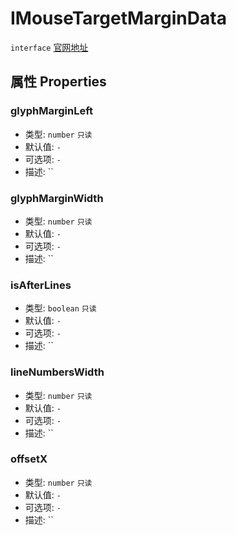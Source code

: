 # IMouseTargetMarginData
`interface` [官网地址](https://microsoft.github.io/monaco-editor/docs.html#interfaces/editor.IMouseTargetMarginData.html)

## 属性 Properties
### glyphMarginLeft
+ 类型: `number`  `只读` 
+ 默认值: `-`
+ 可选项: `-`
+ 描述: ``

### glyphMarginWidth
+ 类型: `number` `只读` 
+ 默认值: `-`
+ 可选项: `-`
+ 描述: ``

### isAfterLines
+ 类型: `boolean` `只读` 
+ 默认值: `-`
+ 可选项: `-`
+ 描述: ``


### lineNumbersWidth
+ 类型: `number` `只读` 
+ 默认值: `-`
+ 可选项: `-`
+ 描述: ``


### offsetX
+ 类型: `number` `只读` 
+ 默认值: `-`
+ 可选项: `-`
+ 描述: ``